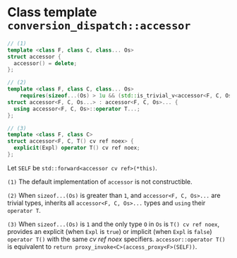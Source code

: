 # Class template `conversion_dispatch::accessor`

```cpp
// (1)
template <class F, class C, class... Os>
struct accessor {
  accessor() = delete;
};

// (2)
template <class F, class C, class... Os>
    requires(sizeof...(Os) > 1u && (std::is_trivial_v<accessor<F, C, Os>> && ...))
struct accessor<F, C, Os...> : accessor<F, C, Os>... {
  using accessor<F, C, Os>::operator T...;
};

// (3)
template <class F, class C>
struct accessor<F, C, T() cv ref noex> {
  explicit(Expl) operator T() cv ref noex;
};
```

Let `SELF` be `std::forward<accessor cv ref>(*this)`.

`(1)` The default implementation of `accessor` is not constructible.

`(2)` When `sizeof...(Os)` is greater than `1`, and `accessor<F, C, Os>...` are trivial types, inherits all `accessor<F, C, Os>...` types and `using` their `operator T`.

`(3)` When `sizeof...(Os)` is `1` and the only type `O` in `Os` is `T() cv ref noex`, provides an explicit (when `Expl` is `true`) or implicit (when `Expl` is `false`) `operator T()` with the same *cv ref noex* specifiers. `accessor::operator T()` is equivalent to `return proxy_invoke<C>(access_proxy<F>(SELF))`.
